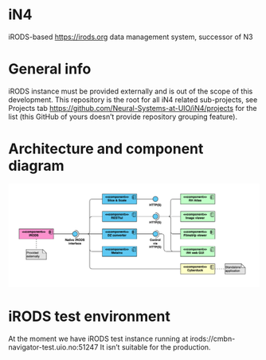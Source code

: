# iN4
iRODS-based https://irods.org data management system, successor of N3
# General info
iRODS instance must be provided externally and is out of the scope of this development. This repository is the root for all iN4 related sub-projects, see Projects tab https://github.com/Neural-Systems-at-UIO/iN4/projects for the list (this GitHub of yours doesn’t provide repository grouping feature).
# Architecture and component diagram
![iN4](https://github.com/Neural-Systems-at-UIO/iN4/blob/master/Screenshot%202020-09-24%20at%2023.15.41.png)
# iRODS test environment
At the moment we have iRODS test instance running at irods://cmbn-navigator-test.uio.no:51247 It isn’t suitable for the production.
